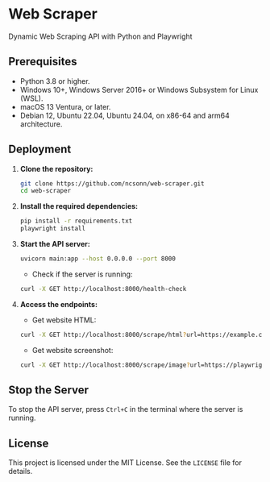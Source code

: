 # Web Scraper
Dynamic Web Scraping API with Python and Playwright

## Prerequisites
- Python 3.8 or higher.
- Windows 10+, Windows Server 2016+ or Windows Subsystem for Linux (WSL).
- macOS 13 Ventura, or later.
- Debian 12, Ubuntu 22.04, Ubuntu 24.04, on x86-64 and arm64 architecture.

## Deployment
1. **Clone the repository:**
    ```bash
    git clone https://github.com/ncsonn/web-scraper.git
    cd web-scraper
    ```

2. **Install the required dependencies:**
    ```bash
    pip install -r requirements.txt
    playwright install
    ```

3. **Start the API server:**
    ```bash
    uvicorn main:app --host 0.0.0.0 --port 8000
    ```

    - Check if the server is running:
    ```bash
    curl -X GET http://localhost:8000/health-check
    ```

4. **Access the endpoints:**
    - Get website HTML:
    ```bash
    curl -X GET http://localhost:8000/scrape/html?url=https://example.com/
    ```

    - Get website screenshot:
    ```bash
    curl -X GET http://localhost:8000/scrape/image?url=https://playwright.dev/
    ```

## Stop the Server
To stop the API server, press `Ctrl+C` in the terminal where the server is running.

## License
This project is licensed under the MIT License. See the `LICENSE` file for details.